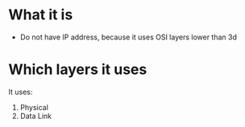 #                  What it is

- Do not have IP address, because it uses OSI layers lower than 3d

#                  Which layers it uses

It uses:
1. Physical
2. Data Link